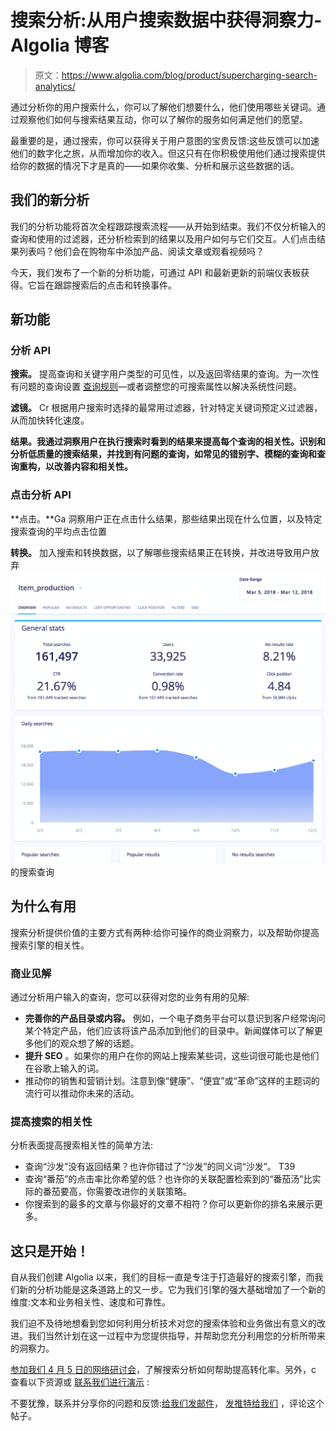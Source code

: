 # 搜索分析:从用户搜索数据中获得洞察力- Algolia 博客

> 原文：<https://www.algolia.com/blog/product/supercharging-search-analytics/>

通过分析你的用户搜索什么，你可以了解他们想要什么，他们使用哪些关键词。通过观察他们如何与搜索结果互动，你可以了解你的服务如何满足他们的愿望。

最重要的是，通过搜索，你可以获得关于用户意图的宝贵反馈:这些反馈可以加速他们的数字化之旅，从而增加你的收入。但这只有在你积极使用他们通过搜索提供给你的数据的情况下才是真的——如果你收集、分析和展示这些数据的话。

## [](#our-new-analytics)我们的新分析

我们的分析功能将首次全程跟踪搜索流程——从开始到结束。我们不仅分析输入的查询和使用的过滤器，还分析检索到的结果以及用户如何与它们交互。人们点击结果列表吗？他们会在购物车中添加产品、阅读文章或观看视频吗？

今天，我们发布了一个新的分析功能，可通过 API 和最新更新的前端仪表板获得。它旨在跟踪搜索后的点击和转换事件。

## [](#what%e2%80%99s-new)新功能

### [](#analytics-api)分析 API

**搜索。** 提高查询和关键字用户类型的可见性，以及返回零结果的查询。为一次性有问题的查询设置 [查询规则](https://algolia.com/query-rules)—或者调整您的可搜索属性以解决系统性问题。

**滤镜。** Cr 根据用户搜索时选择的最常用过滤器，针对特定关键词预定义过滤器，从而加快转化速度。

**结果。我通过洞察用户在执行搜索时看到的结果来提高每个查询的相关性。识别和分析低质量的搜索结果，并找到有问题的查询，如常见的错别字、模糊的查询和查询重构，以改善内容和相关性。**

### [](#click-analytics-api)点击分析 API

**点击。**Ga 洞察用户正在点击什么结果，那些结果出现在什么位置，以及特定搜索查询的平均点击位置

**转换。** 加入搜索和转换数据，以了解哪些搜索结果正在转换，并改进导致用户放弃 [![hacker news search analytics](img/7981cdcc71cfdecf0b5a68044be9f6c4.png)](https://blog-api.algolia.com/wp-content/uploads/2018/03/Screen-Shot-2018-03-12-at-2.09.09-PM.png) 的搜索查询

## 为什么有用  

搜索分析提供价值的主要方式有两种:给你可操作的商业洞察力，以及帮助你提高搜索引擎的相关性。  

### [](#business-insights)商业见解

通过分析用户输入的查询，您可以获得对您的业务有用的见解: [](https://blog-api.algolia.com/wp-content/uploads/2018/03/Screen-Shot-2018-03-12-at-2.09.09-PM.png) 

*   **完善你的产品目录或内容。** 例如，一个电子商务平台可以意识到客户经常询问某个特定产品，他们应该将该产品添加到他们的目录中。新闻媒体可以了解更多他们的观众想了解的话题。
*   **提升 SEO** 。如果你的用户在你的网站上搜索某些词，这些词很可能也是他们在谷歌上输入的词。
*   推动你的销售和营销计划。注意到像“健康”、“便宜”或“革命”这样的主题词的流行可以推动你未来的活动。

### 提高搜索的相关性  

分析表面提高搜索相关性的简单方法:  

*   查询“沙发”没有返回结果？也许你错过了“沙发”的同义词“沙发”。
    T39
*   查询“番茄”的点击率比你希望的低？也许你的关联配置检索到的“番茄汤”比实际的番茄要高，你需要改进你的关联策略。 
*   你搜索到的最多的文章与你最好的文章不相符？你可以更新你的排名来展示更多。

## [](#it%e2%80%99s-only-the-beginning)这只是开始！

自从我们创建 Algolia 以来，我们的目标一直是专注于打造最好的搜索引擎，而我们新的分析功能是这条道路上的又一步。它为我们引擎的强大基础增加了一个新的维度:文本和业务相关性、速度和可靠性。 [](https://blog-api.algolia.com/wp-content/uploads/2018/03/Screen-Shot-2018-03-12-at-2.09.09-PM.png) 

我们迫不及待地想看到您如何利用分析技术对您的搜索体验和业务做出有意义的改进。我们当然计划在这一过程中为您提供指导，并帮助您充分利用您的分析所带来的洞察力。 [](https://blog-api.algolia.com/wp-content/uploads/2018/03/Screen-Shot-2018-03-12-at-2.09.09-PM.png) 

[参加我们 4 月 5 日的网络研讨会](https://go.algolia.com/click_analytics_webinar)，了解搜索分析如何帮助提高转化率。另外，c 查看以下资源或 [联系我们进行演示](https://www.algolia.com/demorequest/) :

不要犹豫，联系并分享你的问题和反馈:[给我们发邮件](mailto:%20support@algolia.com)， [发推特给我们](https://twitter.com/algolia) ，评论这个帖子。